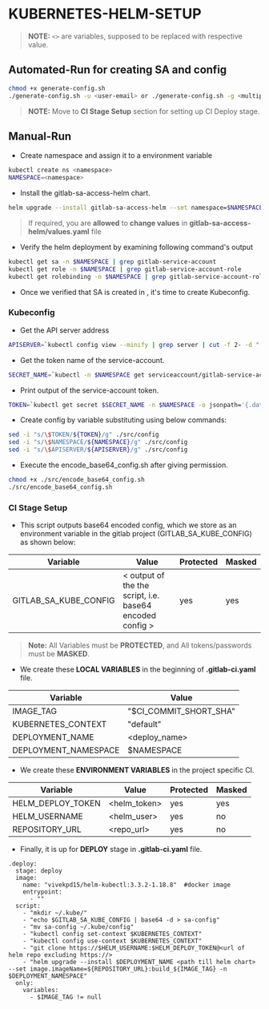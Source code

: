 KUBERNETES-HELM-SETUP
=====
> **NOTE:** `<>` are variables, supposed to be replaced with respective value.
## Automated-Run for creating SA and config
```sh
chmod +x generate-config.sh
./generate-config.sh -u <user-email> or ./generate-config.sh -g <multiple namespace seperated with comma>
```
> **NOTE:** Move to __CI Stage Setup__ section for setting up CI Deploy stage. 

## Manual-Run
- Create namespace and assign it to a environment variable
```sh
kubectl create ns <namespace>
NAMESPACE=<namespace>
```
- Install the gitlab-sa-access-helm chart.
```sh
helm upgrade --install gitlab-sa-access-helm --set namespace=$NAMESPACE ./gitlab-sa-access-helm -f ./gitlab-sa-access-helm/values.yaml
```
> If required, you are **allowed** to **change values** in 
> __gitlab-sa-access-helm/values.yaml__ file 
- Verify the helm deployment by examining following command's output
```sh
kubectl get sa -n $NAMESPACE | grep gitlab-service-account 
kubectl get role -n $NAMESPACE | grep gitlab-service-account-role 
kubectl get rolebinding -n $NAMESPACE | grep gitlab-service-account-role-binding 
```
- Once we verified that SA is created in <namespace>, it's time to create Kubeconfig.

### Kubeconfig 
- Get the API server address
```sh
APISERVER=`kubectl config view --minify | grep server | cut -f 2- -d ":" | tr -d " " `
```
- Get the token name of the service-account.
```sh
SECRET_NAME=`kubectl -n $NAMESPACE get serviceaccount/gitlab-service-account -o jsonpath='{.secrets[0].name}'` 
```
- Print output of the service-account token.
```sh
TOKEN=`kubectl get secret $SECRET_NAME -n $NAMESPACE -o jsonpath='{.data.token}' | base64 --decode`
```
- Create config by variable substituting using below commands:
```sh
sed -i "s/\$TOKEN/${TOKEN}/g" ./src/config
sed -i "s/\$NAMESPACE/${NAMESPACE}/g" ./src/config
sed -i "s/\$APISERVER/${APISERVER}/g" ./src/config
```
- Execute the encode_base64_config.sh after giving permission.
```sh
chmod +x ./src/encode_base64_config.sh
./src/encode_base64_config.sh
```
### CI Stage Setup
- This script outputs base64 encoded config, which we store as an environment variable in the gitlab project (GITLAB_SA_KUBE_CONFIG) as shown below:

|Variable| Value | Protected | Masked |
| ------ | ------ | ------ | ------ |
| GITLAB_SA_KUBE_CONFIG| < output of the the script, i.e. base64 encoded config > | yes | yes

> **Note:** All Variables must be **PROTECTED**, and All tokens/passwords must be **MASKED**.

- We create these **LOCAL VARIABLES** in the beginning of __.gitlab-ci.yaml__ file.

|Variable| Value | 
| ------ | ------ |
| IMAGE_TAG | "$CI_COMMIT_SHORT_SHA" |
| KUBERNETES_CONTEXT| "default" | 
| DEPLOYMENT_NAME | <deploy_name> |
| DEPLOYMENT_NAMESPACE | $NAMESPACE |

- We create these **ENVIRONMENT VARIABLES** in the project specific CI.

| Variable| Value | Protected | Masked |
| ------ | ------ | ------ | ------ |
| HELM_DEPLOY_TOKEN | <helm_token> | yes | yes |
| HELM_USERNAME | <helm_user> | yes | no |
| REPOSITORY_URL | <repo_url> | yes | no |

- Finally, it is up for **DEPLOY** stage in __.gitlab-ci.yaml__ file.
```
.deploy: 
  stage: deploy
  image: 
    name: "vivekpd15/helm-kubectl:3.3.2-1.18.8"  #docker image
    entrypoint: 
      - ""
  script: 
    - "mkdir ~/.kube/"
    - "echo $GITLAB_SA_KUBE_CONFIG | base64 -d > sa-config"
    - "mv sa-config ~/.kube/config"
    - "kubectl config set-context $KUBERNETES_CONTEXT"
    - "kubectl config use-context $KUBERNETES_CONTEXT"
    - "git clone https://$HELM_USERNAME:$HELM_DEPLOY_TOKEN@<url of helm repo excluding https://>
    - "helm upgrade --install $DEPLOYMENT_NAME <path till helm chart> --set image.imageName=${REPOSITORY_URL}:build_${IMAGE_TAG} -n $DEPLOYMENT_NAMESPACE"
  only:
    variables:
      - $IMAGE_TAG != null
```
